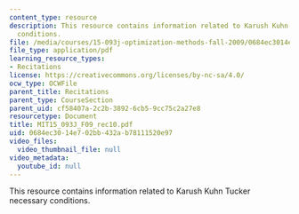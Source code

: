 ```yaml
---
content_type: resource
description: This resource contains information related to Karush Kuhn Tucker necessary
  conditions.
file: /media/courses/15-093j-optimization-methods-fall-2009/0684ec3014e702bb432ab78111520e97_MIT15_093J_F09_rec10.pdf
file_type: application/pdf
learning_resource_types:
- Recitations
license: https://creativecommons.org/licenses/by-nc-sa/4.0/
ocw_type: OCWFile
parent_title: Recitations
parent_type: CourseSection
parent_uid: cf58407a-2c2b-3892-6cb5-9cc75c2a27e8
resourcetype: Document
title: MIT15_093J_F09_rec10.pdf
uid: 0684ec30-14e7-02bb-432a-b78111520e97
video_files:
  video_thumbnail_file: null
video_metadata:
  youtube_id: null
---
```

This resource contains information related to Karush Kuhn Tucker necessary conditions.